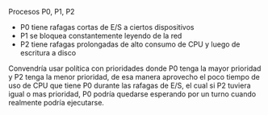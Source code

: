 Procesos P0, P1, P2

- P0 tiene rafagas cortas de E/S a ciertos dispositivos
- P1 se bloquea constantemente leyendo de la red
- P2 tiene rafagas prolongadas de alto consumo de CPU y luego de escritura a disco

Convendría usar política con prioridades donde P0 tenga la mayor prioridad y P2 tenga la menor prioridad, de esa manera aprovecho el poco tiempo de uso de CPU que tiene P0 durante las rafagas de E/S, el cual si P2 tuviera igual o mas prioridad, P0 podría quedarse esperando por un turno cuando realmente podría ejecutarse.

